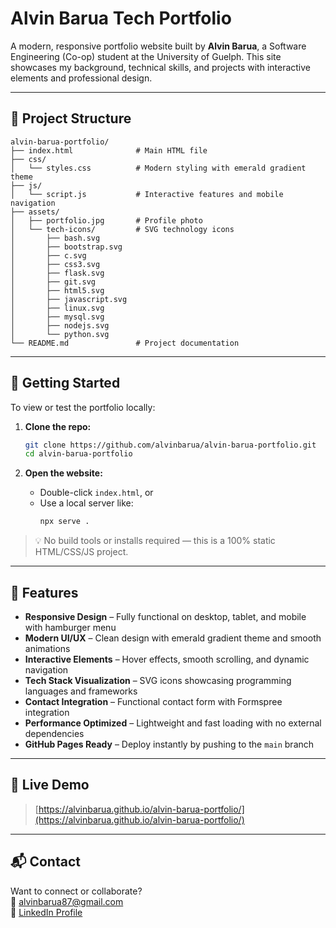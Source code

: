 # Alvin Barua Tech Portfolio

A modern, responsive portfolio website built by **Alvin Barua**, a Software Engineering (Co-op) student at the University of Guelph. This site showcases my background, technical skills, and projects with interactive elements and professional design.

---

## 📁 Project Structure

```
alvin-barua-portfolio/
├── index.html              # Main HTML file
├── css/
│   └── styles.css          # Modern styling with emerald gradient theme
├── js/
│   └── script.js           # Interactive features and mobile navigation
├── assets/
│   ├── portfolio.jpg       # Profile photo
│   └── tech-icons/         # SVG technology icons
│       ├── bash.svg
│       ├── bootstrap.svg
│       ├── c.svg
│       ├── css3.svg
│       ├── flask.svg
│       ├── git.svg
│       ├── html5.svg
│       ├── javascript.svg
│       ├── linux.svg
│       ├── mysql.svg
│       ├── nodejs.svg
│       └── python.svg
└── README.md               # Project documentation
```

---

## 🚀 Getting Started

To view or test the portfolio locally:

1. **Clone the repo:**
   ```bash
   git clone https://github.com/alvinbarua/alvin-barua-portfolio.git
   cd alvin-barua-portfolio
   ```

2. **Open the website:**
   - Double-click `index.html`, or
   - Use a local server like:
     ```bash
     npx serve .
     ```

> 💡 No build tools or installs required — this is a 100% static HTML/CSS/JS project.

---

## 🌟 Features

- **Responsive Design** – Fully functional on desktop, tablet, and mobile with hamburger menu
- **Modern UI/UX** – Clean design with emerald gradient theme and smooth animations
- **Interactive Elements** – Hover effects, smooth scrolling, and dynamic navigation
- **Tech Stack Visualization** – SVG icons showcasing programming languages and frameworks
- **Contact Integration** – Functional contact form with Formspree integration
- **Performance Optimized** – Lightweight and fast loading with no external dependencies
- **GitHub Pages Ready** – Deploy instantly by pushing to the `main` branch

---

## 📡 Live Demo
  
> [https://alvinbarua.github.io/alvin-barua-portfolio/](https://alvinbarua.github.io/alvin-barua-portfolio/)

---

## 📬 Contact

Want to connect or collaborate?  
📧 [alvinbarua87@gmail.com](mailto:alvinbarua87@gmail.com)  
🔗 [LinkedIn Profile](https://www.linkedin.com/in/alvin-barua-089968336/)
